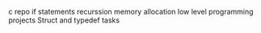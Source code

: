 c repo
if statements
recurssion
memory allocation
low level programming projects
Struct and typedef tasks
